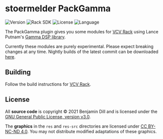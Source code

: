 # stoermelder PackGamma

<!-- Version and License Badges -->
![Version](https://img.shields.io/badge/version-1.0.0-green.svg?style=flat-square)
![Rack SDK](https://img.shields.io/badge/Rack--SDK-1.1.6-red.svg?style=flat-square)
![License](https://img.shields.io/badge/license-GPLv3-blue.svg?style=flat-square)
![Language](https://img.shields.io/badge/language-C++-yellow.svg?style=flat-square)

The PackGamma plugin gives you some modules for [VCV Rack](https://www.vcvrack.com) using Lance Putnam's [Gamma DSP library](https://github.com/LancePutnam/Gamma).

Currently these modules are purely experimental. Please expect breaking changes at any time. Nightly builds of the latest commit can be downloaded [here](https://github.com/stoermelder/vcvrack-packgamma/releases/tag/Nightly).

## Building

Follow the build instructions for [VCV Rack](https://vcvrack.com/manual/Building.html#building-rack-plugins).

## License

All **source code** is copyright © 2021 Benjamin Dill and is licensed under the [GNU General Public License, version v3.0](./LICENSE.txt).

The **graphics** in the `res` and `res-src` directories are licensed under [CC BY-NC-ND 4.0](https://creativecommons.org/licenses/by-nc-nd/4.0/). You may not distribute modified adaptations of these graphics.